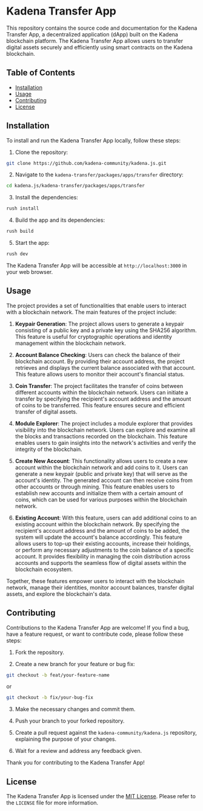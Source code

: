 # Kadena Transfer App

This repository contains the source code and documentation for the Kadena Transfer App, a decentralized application (dApp) built on the Kadena blockchain platform. The Kadena Transfer App allows users to transfer digital assets securely and efficiently using smart contracts on the Kadena blockchain.

## Table of Contents

- [Installation](#installation)
- [Usage](#usage)
- [Contributing](#contributing)
- [License](#license)

## Installation

To install and run the Kadena Transfer App locally, follow these steps:

1. Clone the repository:

```bash
git clone https://github.com/kadena-community/kadena.js.git
```

2. Navigate to the `kadena-transfer/packages/apps/transfer` directory:

```bash
cd kadena.js/kadena-transfer/packages/apps/transfer
```

3. Install the dependencies:

```bash
rush install
```

4. Build the app and its dependencies:

```bash
rush build
```

5. Start the app:

```bash
rush dev
```


The Kadena Transfer App will be accessible at `http://localhost:3000` in your web browser.

## Usage

The project provides a set of functionalities that enable users to interact with a blockchain network. The main features of the project include:

1. **Keypair Generation**: The project allows users to generate a keypair consisting of a public key and a private key using the SHA256 algorithm. This feature is useful for cryptographic operations and identity management within the blockchain network.

2. **Account Balance Checking**: Users can check the balance of their blockchain account. By providing their account address, the project retrieves and displays the current balance associated with that account. This feature allows users to monitor their account's financial status.

3. **Coin Transfer**: The project facilitates the transfer of coins between different accounts within the blockchain network. Users can initiate a transfer by specifying the recipient's account address and the amount of coins to be transferred. This feature ensures secure and efficient transfer of digital assets.

4. **Module Explorer**: The project includes a module explorer that provides visibility into the blockchain network. Users can explore and examine all the blocks and transactions recorded on the blockchain. This feature enables users to gain insights into the network's activities and verify the integrity of the blockchain.

5. **Create New Account**: This functionality allows users to create a new account within the blockchain network and add coins to it. Users can generate a new keypair (public and private key) that will serve as the account's identity. The generated account can then receive coins from other accounts or through mining. This feature enables users to establish new accounts and initialize them with a certain amount of coins, which can be used for various purposes within the blockchain network.

6. **Existing Account**: With this feature, users can add additional coins to an existing account within the blockchain network. By specifying the recipient's account address and the amount of coins to be added, the system will update the account's balance accordingly. This feature allows users to top-up their existing accounts, increase their holdings, or perform any necessary adjustments to the coin balance of a specific account. It provides flexibility in managing the coin distribution across accounts and supports the seamless flow of digital assets within the blockchain ecosystem.


Together, these features empower users to interact with the blockchain network, manage their identities, monitor account balances, transfer digital assets, and explore the blockchain's data.

## Contributing

Contributions to the Kadena Transfer App are welcome! If you find a bug, have a feature request, or want to contribute code, please follow these steps:

1. Fork the repository.

2. Create a new branch for your feature or bug fix:

```bash
git checkout -b feat/your-feature-name
```

or

```bash
git checkout -b fix/your-bug-fix
```


3. Make the necessary changes and commit them.

4. Push your branch to your forked repository.

5. Create a pull request against the `kadena-community/kadena.js` repository, explaining the purpose of your changes.

6. Wait for a review and address any feedback given.

Thank you for contributing to the Kadena Transfer App!

## License

The Kadena Transfer App is licensed under the [MIT License](https://github.com/kadena-community/kadena.js/blob/kadena-transfer/packages/apps/transfer/LICENSE). Please refer to the `LICENSE` file for more information.
